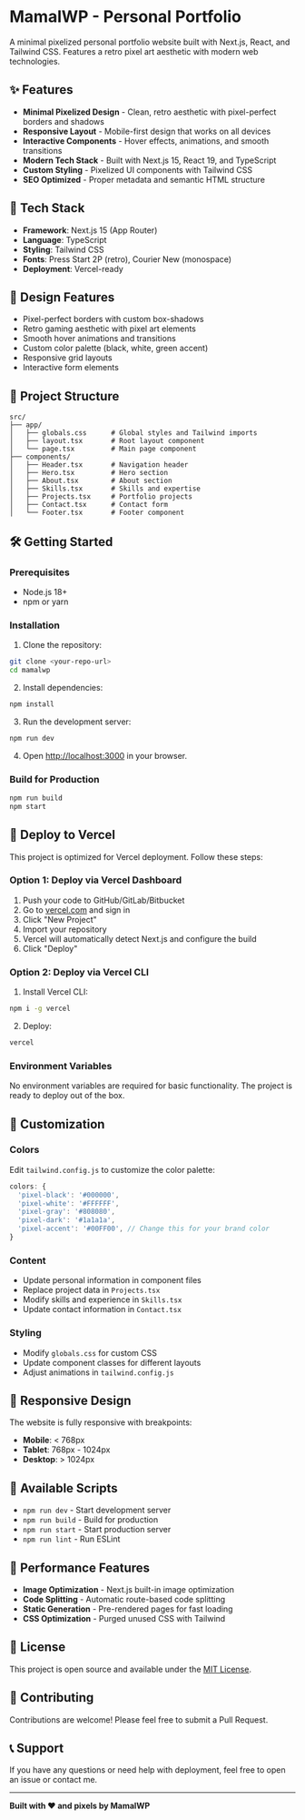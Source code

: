 # MamalWP - Personal Portfolio

A minimal pixelized personal portfolio website built with Next.js, React, and Tailwind CSS. Features a retro pixel art aesthetic with modern web technologies.

## ✨ Features

- **Minimal Pixelized Design** - Clean, retro aesthetic with pixel-perfect borders and shadows
- **Responsive Layout** - Mobile-first design that works on all devices
- **Interactive Components** - Hover effects, animations, and smooth transitions
- **Modern Tech Stack** - Built with Next.js 15, React 19, and TypeScript
- **Custom Styling** - Pixelized UI components with Tailwind CSS
- **SEO Optimized** - Proper metadata and semantic HTML structure

## 🚀 Tech Stack

- **Framework**: Next.js 15 (App Router)
- **Language**: TypeScript
- **Styling**: Tailwind CSS
- **Fonts**: Press Start 2P (retro), Courier New (monospace)
- **Deployment**: Vercel-ready

## 🎨 Design Features

- Pixel-perfect borders with custom box-shadows
- Retro gaming aesthetic with pixel art elements
- Smooth hover animations and transitions
- Custom color palette (black, white, green accent)
- Responsive grid layouts
- Interactive form elements

## 📁 Project Structure

```
src/
├── app/
│   ├── globals.css      # Global styles and Tailwind imports
│   ├── layout.tsx       # Root layout component
│   └── page.tsx         # Main page component
├── components/
│   ├── Header.tsx       # Navigation header
│   ├── Hero.tsx         # Hero section
│   ├── About.tsx        # About section
│   ├── Skills.tsx       # Skills and expertise
│   ├── Projects.tsx     # Portfolio projects
│   ├── Contact.tsx      # Contact form
│   └── Footer.tsx       # Footer component
```

## 🛠️ Getting Started

### Prerequisites

- Node.js 18+ 
- npm or yarn

### Installation

1. Clone the repository:
```bash
git clone <your-repo-url>
cd mamalwp
```

2. Install dependencies:
```bash
npm install
```

3. Run the development server:
```bash
npm run dev
```

4. Open [http://localhost:3000](http://localhost:3000) in your browser.

### Build for Production

```bash
npm run build
npm start
```

## 🚀 Deploy to Vercel

This project is optimized for Vercel deployment. Follow these steps:

### Option 1: Deploy via Vercel Dashboard

1. Push your code to GitHub/GitLab/Bitbucket
2. Go to [vercel.com](https://vercel.com) and sign in
3. Click "New Project"
4. Import your repository
5. Vercel will automatically detect Next.js and configure the build
6. Click "Deploy"

### Option 2: Deploy via Vercel CLI

1. Install Vercel CLI:
```bash
npm i -g vercel
```

2. Deploy:
```bash
vercel
```

### Environment Variables

No environment variables are required for basic functionality. The project is ready to deploy out of the box.

## 🎯 Customization

### Colors
Edit `tailwind.config.js` to customize the color palette:
```javascript
colors: {
  'pixel-black': '#000000',
  'pixel-white': '#FFFFFF',
  'pixel-gray': '#808080',
  'pixel-dark': '#1a1a1a',
  'pixel-accent': '#00FF00', // Change this for your brand color
}
```

### Content
- Update personal information in component files
- Replace project data in `Projects.tsx`
- Modify skills and experience in `Skills.tsx`
- Update contact information in `Contact.tsx`

### Styling
- Modify `globals.css` for custom CSS
- Update component classes for different layouts
- Adjust animations in `tailwind.config.js`

## 📱 Responsive Design

The website is fully responsive with breakpoints:
- **Mobile**: < 768px
- **Tablet**: 768px - 1024px
- **Desktop**: > 1024px

## 🔧 Available Scripts

- `npm run dev` - Start development server
- `npm run build` - Build for production
- `npm run start` - Start production server
- `npm run lint` - Run ESLint

## 🌟 Performance Features

- **Image Optimization** - Next.js built-in image optimization
- **Code Splitting** - Automatic route-based code splitting
- **Static Generation** - Pre-rendered pages for fast loading
- **CSS Optimization** - Purged unused CSS with Tailwind

## 📄 License

This project is open source and available under the [MIT License](LICENSE).

## 🤝 Contributing

Contributions are welcome! Please feel free to submit a Pull Request.

## 📞 Support

If you have any questions or need help with deployment, feel free to open an issue or contact me.

---

**Built with ❤️ and pixels by MamalWP**
